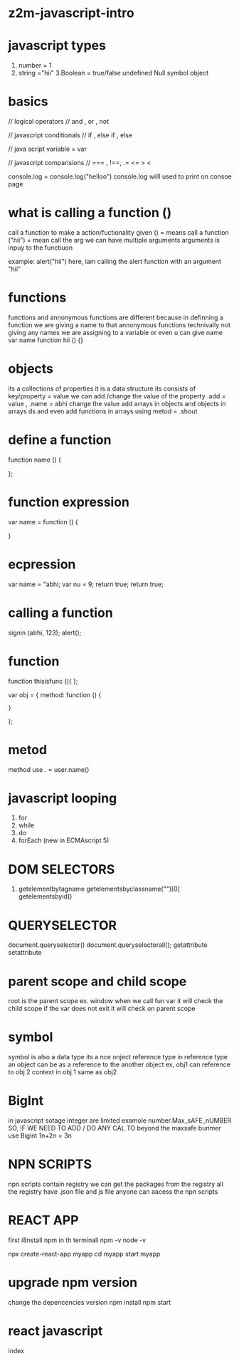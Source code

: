 # z2m-javascript-intro
# javascript types 
1. number = 1
2. string ="hii"
3.Boolean = true/false
undefined
Null
symbol
object





# basics 

//  logical operators 
//  and , or , not 

//  javascript conditionals 
//  if ,  else if , else  

//  java script variable = var 

//  javascript comparisions 
//  ===  , !==, .= <= > < 


console.log = console.log("helloo")
console.log willl used to print on consoe page 

# what is calling a function ()
call a function to make a action/fuctionality given 
() = means call a function 
("hii") = mean call the arg 
we can have multiple arguments 
arguments is inpuy to the functiuon 

example:
alert("hii")
here, iam calling the alert function with an argument "hii"

# functions
functions and annonymous functions are different because in definning a function we are giving a name to that 
annonymous functions technivally not giving any names we are assigning to a variable or even u can give name var name function hii () {}

# objects
its a collections of properties
it is a data structure
its consists of key/property = value
we can add /change the value of the property
.add = value , .name = abhi change the value
add arrays in objects and objects in arrays ds and even add functions in arrays using metod = .shout 

# define a function
function name () {

};
# function expression 
var name = function () {

}

# ecpression 
var name  = "abhi;
var nu = 9;
return true;
return true;

# calling a function 
signin (abhi, 123);
alert();

# function
function thisisfunc (){
    <!-- here functionality -->
};

   var obj = {
    method: function () {

    }
};

# metod
method use . = user.name()  
<!--  here . name = method  -->


# javascript looping
1. for
2. while
3. do
4. forEach (new in ECMAscript 5)

# DOM SELECTORS 
1. getelementbytagname
getelementsbyclassname("")[0]
getelementsbyid()

# QUERYSELECTOR
document.queryselector()
document.queryselectorall();
getattribute
setattribute

# parent scope  and child scope
root is the parent scope ex. window
when we call fun var it will check the child scope if the var does not exit it will check on parent scope
# symbol
symbol is also a data type 
its a nce onject reference type 
in reference type an object can be as a reference to the another object
ex, obj1 can reference to obj 2
context in obj 1 same as obj2

# BigInt 
in javascript sotage integer are limited 
examole number.Max_sAFE_nUMBER 
SO, IF WE NEED TO ADD / DO ANY CAL TO beyond the maxsafe bunmer use Bigint 
1n+2n = 3n

# NPN SCRIPTS
npn scripts contain registry 
we can get the packages from the registry 
all the registry have .json file and js file
anyone can aacess the npn scripts 

# REACT APP
first i8nstall npm in th terminall
npm -v
node -v

npx create-react-app myapp
cd myapp
start myapp

# upgrade npm version 
change the depencencies version
npm install 
npm start

# react javascript
index
